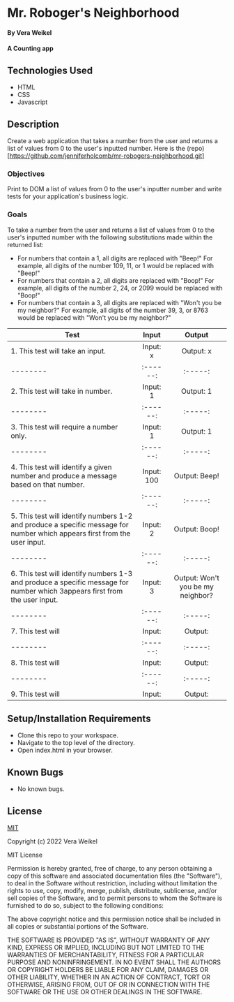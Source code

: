 
# Mr. Roboger's Neighborhood

#### By Vera Weikel

#### A Counting app

## Technologies Used

* HTML 
* CSS 
* Javascript

## Description
Create a web application that takes a number from the user and returns a list of values from 0 to the user's inputted number. Here is the (repo)[https://github.com/jenniferholcomb/mr-robogers-neighborhood.git]

### Objectives 

Print to DOM a list of values from 0 to the user's inputter number and write tests for your application's business logic. 

### Goals

To take a number from the user and returns a list of values from 0 to the user's inputted number with the following substitutions made within the returned list:

* For numbers that contain a 1, all digits are replaced with "Beep!"
For example, all digits of the number 109, 11, or 1 would be replaced with "Beep!"
* For numbers that contain a 2, all digits are replaced with "Boop!"
For example, all digits of the number 2, 24, or 2099 would be replaced with "Boop!"
* For numbers that contain a 3, all digits are replaced with "Won't you be my neighbor?"
For example, all digits of the number 39, 3, or 8763 would be replaced with "Won't you be my neighbor?"

| Test | Input | Output |
|--------|:------:|:-----:|
| 1.  This test will take an input. | Input: x  |  Output: x |
|--------|:------:|:-----:|
| 2.  This test will take in number. | Input: 1 |  Output: 1 |
|--------|:------:|:-----:|
| 3.   This test will require a number only. | Input: 1 |  Output: 1 |
|--------|:------:|:-----:|
| 4.  This test will identify a given number and produce a message based on that number. | Input: 100 |  Output: Beep! |
|--------|:------:|:-----:|
| 5.  This test will identify numbers 1-2 and produce a specific message for number which appears first from the user input. | Input: 2 |  Output: Boop!|
|--------|:------:|:-----:|
| 6.  This test will identify numbers 1-3 and produce a specific message for number which 3appears first from the user input. | Input: 3 |  Output: Won't you be my neighbor?|
|--------|:------:|:-----:|
| 7.  This test will  | Input:  |  Output: |
|--------|:------:|:-----:|
| 8.  This test will  | Input:  |  Output: |
|--------|:------:|:-----:|
| 9.  This test will  | Input:  |  Output: |




## Setup/Installation Requirements

* Clone this repo to your workspace.
* Navigate to the top level of the directory.
* Open index.html in your browser.

## Known Bugs

* No known bugs.

## License

[MIT](https://choosealicense.com/licenses/mit/)

Copyright (c) 2022 Vera Weikel

MIT License

Permission is hereby granted, free of charge, to any person obtaining a copy
of this software and associated documentation files (the "Software"), to deal
in the Software without restriction, including without limitation the rights
to use, copy, modify, merge, publish, distribute, sublicense, and/or sell
copies of the Software, and to permit persons to whom the Software is
furnished to do so, subject to the following conditions:

The above copyright notice and this permission notice shall be included in all
copies or substantial portions of the Software.

THE SOFTWARE IS PROVIDED "AS IS", WITHOUT WARRANTY OF ANY KIND, EXPRESS OR
IMPLIED, INCLUDING BUT NOT LIMITED TO THE WARRANTIES OF MERCHANTABILITY,
FITNESS FOR A PARTICULAR PURPOSE AND NONINFRINGEMENT. IN NO EVENT SHALL THE
AUTHORS OR COPYRIGHT HOLDERS BE LIABLE FOR ANY CLAIM, DAMAGES OR OTHER
LIABILITY, WHETHER IN AN ACTION OF CONTRACT, TORT OR OTHERWISE, ARISING FROM,
OUT OF OR IN CONNECTION WITH THE SOFTWARE OR THE USE OR OTHER DEALINGS IN THE
SOFTWARE.